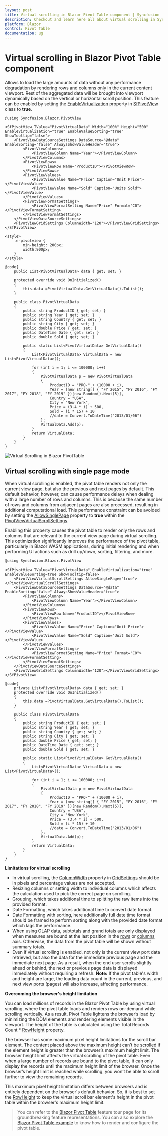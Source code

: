 ```yaml
---
layout: post
title: Virtual scrolling in Blazor Pivot Table component | Syncfusion
description: Checkout and learn here all about virtual scrolling in Syncfusion Blazor Pivot Table component and more.
platform: Blazor
control: Pivot Table
documentation: ug
---
```


<!-- markdownlint-disable MD036 -->

# Virtual scrolling in Blazor Pivot Table component

Allows to load the large amounts of data without any performance degradation by rendering rows and columns only in the current content viewport. Rest of the aggregated data will be brought into viewport dynamically based on the vertical or horizontal scroll position. This feature can be enabled by setting the [EnableVirtualization](https://help.syncfusion.com/cr/blazor/Syncfusion.Blazor.PivotView.SfPivotView-1.html#Syncfusion_Blazor_PivotView_SfPivotView_1_EnableVirtualization) property in [SfPivotView](https://help.syncfusion.com/cr/blazor/Syncfusion.Blazor.PivotView.SfPivotView-1.html) class to **true**.

```cshtml
@using Syncfusion.Blazor.PivotView

<SfPivotView TValue="PivotVirtualData" Width="100%" Height="500" EnableVirtualization="true" EnableValueSorting="true" ShowTooltip="false">
    <PivotViewDataSourceSettings DataSource="@data" EnableSorting="false" AlwaysShowValueHeader="true">
        <PivotViewColumns>
            <PivotViewColumn Name="Year"></PivotViewColumn>
        </PivotViewColumns>
        <PivotViewRows>
            <PivotViewRow Name="ProductID"></PivotViewRow>
        </PivotViewRows>
        <PivotViewValues>
            <PivotViewValue Name="Price" Caption="Unit Price"></PivotViewValue>
            <PivotViewValue Name="Sold" Caption="Units Sold"></PivotViewValue>
        </PivotViewValues>
        <PivotViewFormatSettings>
            <PivotViewFormatSetting Name="Price" Format="C0"></PivotViewFormatSetting>
        </PivotViewFormatSettings>
    </PivotViewDataSourceSettings>
    <PivotViewGridSettings ColumnWidth="120"></PivotViewGridSettings>
</SfPivotView>

<style>
    .e-pivotview {
        min-height: 200px;
        width:900px;
    }
</style>

@code{
    public List<PivotVirtualData> data { get; set; }

    protected override void OnInitialized()
    {
        this.data =PivotVirtualData.GetVirtualData().ToList();
    }
    
    public class PivotVirtualData
    {
        public string ProductID { get; set; }
        public string Year { get; set; }
        public string Country { get; set; }
        public string City { get; set; }
        public double Price { get; set; }
        public DateTime Date { get; set; }
        public double Sold { get; set; }

        public static List<PivotVirtualData> GetVirtualData()
        {
            List<PivotVirtualData> VirtualData = new List<PivotVirtualData>();

            for (int i = 1; i <= 100000; i++)
            {
                PivotVirtualData p = new PivotVirtualData
                {
                    ProductID = "PRO-" + (10000 + i),
                    Year = (new string[] { "FY 2015", "FY 2016", "FY 2017", "FY 2018", "FY 2019" })[new Random().Next(5)],
                    Country = "USA",
                    City = "New York",
                    Price = (3.4 * i) + 500,
                    Sold = (i * 15) + 10
                    //date = Convert.ToDateTime("2013/01/06")
                };
                VirtualData.Add(p);
            }
            return VirtualData;
        }
    }
}

```

![Virtual Scrolling in Blazor PivotTable](images/blazor-pivottable-virtual-scroll.png)

## Virtual scrolling with single page mode

When virtual scrolling is enabled, the pivot table renders not only the current view page, but also the previous and next pages by default. This default behavior, however, can cause performance delays when dealing with a large number of rows and columns. This is because the same number of rows and columns from adjacent pages are also processed, resulting in additional computational load. This performance constraint can be avoided by setting the [AllowSinglePage](https://help.syncfusion.com/cr/blazor/Syncfusion.Blazor.PivotView.PivotViewVirtualScrollSettings.html#Syncfusion_Blazor_PivotView_PivotViewVirtualScrollSettings_AllowSinglePage) property to **true** within the [PivotViewVirtualScrollSettings](https://help.syncfusion.com/cr/blazor/Syncfusion.Blazor.PivotView.PivotViewVirtualScrollSettings.html).

Enabling this property causes the pivot table to render only the rows and columns that are relevant to the current view page during virtual scrolling. This optimization significantly improves the performance of the pivot table, particularly in Blazor WASM applications, during initial rendering and when performing UI actions such as drill up/down, sorting, filtering, and more.

```cshtml
@using Syncfusion.Blazor.PivotView

<SfPivotView TValue="PivotVirtualData" EnableVirtualization="true" EnableValueSorting=true ShowTooltip=false>
    <PivotViewVirtualScrollSettings AllowSinglePage="true"></PivotViewVirtualScrollSettings>
    <PivotViewDataSourceSettings DataSource="@data" EnableSorting="false" AlwaysShowValueHeader="true">
        <PivotViewColumns>
            <PivotViewColumn Name="Year"></PivotViewColumn>
        </PivotViewColumns>
        <PivotViewRows>
            <PivotViewRow Name="ProductID"></PivotViewRow>
        </PivotViewRows>
        <PivotViewValues>
            <PivotViewValue Name="Price" Caption="Unit Price"></PivotViewValue>
            <PivotViewValue Name="Sold" Caption="Unit Sold"></PivotViewValue>
        </PivotViewValues>
        <PivotViewFormatSettings>
            <PivotViewFormatSetting Name="Price" Format="C0"></PivotViewFormatSetting>
        </PivotViewFormatSettings>
    </PivotViewDataSourceSettings>
    <PivotViewGridSettings ColumnWidth="120"></PivotViewGridSettings>
</SfPivotView>

@code{
    private List<PivotVirtualData> data { get; set; }
    protected override void OnInitialized()
    {
        this.data =PivotVirtualData.GetVirtualData().ToList();
    }
    
    public class PivotVirtualData
    {
        public string ProductID { get; set; }
        public string Year { get; set; }
        public string Country { get; set; }
        public string City { get; set; }
        public double Price { get; set; }
        public DateTime Date { get; set; }
        public double Sold { get; set; }

        public static List<PivotVirtualData> GetVirtualData()
        {
            List<PivotVirtualData> VirtualData = new List<PivotVirtualData>();

            for (int i = 1; i <= 100000; i++)
            {
                PivotVirtualData p = new PivotVirtualData
                {
                    ProductID = "PRO-" + (10000 + i),
                    Year = (new string[] { "FY 2015", "FY 2016", "FY 2017", "FY 2018", "FY 2019" })[new Random().Next(5)],
                    Country = "USA",
                    City = "New York",
                    Price = (3.4 * i) + 500,
                    Sold = (i * 15) + 10
                    //date = Convert.ToDateTime("2013/01/06")
                };
                VirtualData.Add(p);
            }
            return VirtualData;
        }
    }
}

```

**Limitations for virtual scrolling**

* In virtual scrolling, the [ColumnWidth](https://help.syncfusion.com/cr/blazor/Syncfusion.Blazor.PivotView.PivotViewGridSettings.html#Syncfusion_Blazor_PivotView_PivotViewGridSettings_ColumnWidth) property in [GridSettings](https://help.syncfusion.com/cr/blazor/Syncfusion.Blazor.PivotView.PivotViewGridSettings.html) should be in pixels and percentage values are not accepted.
* Resizing columns or setting width to individual columns which affects the calculation used to pick the correct page on scrolling.
* Grouping, which takes additional time to splitting the raw items into the provided format.
* Date Formatting, which takes additional time to convert date format.
* Date Formatting with sorting, here additionally full date time format should be framed to perform sorting along with the provided date format which lags the performance.
* When using OLAP data, subtotals and grand totals are only displayed when measures are bound at the last position in the [rows](https://help.syncfusion.com/cr/blazor/Syncfusion.Blazor.PivotView.PivotViewDataSourceSettings-1.html#Syncfusion_Blazor_PivotView_PivotViewDataSourceSettings_1_Rows) or [columns](https://help.syncfusion.com/cr/blazor/Syncfusion.Blazor.PivotView.PivotViewDataSourceSettings-1.html#Syncfusion_Blazor_PivotView_PivotViewDataSourceSettings_1_Columns) axis. Otherwise, the data from the pivot table will be shown without summary totals.
* Even if virtual scrolling is enabled, not only is the current view port data retrieved, but also the data for the immediate previous page and the immediate next page. As a result, when the end user scrolls slightly ahead or behind, the next or previous page data is displayed immediately without requiring a refresh. **Note:** If the pivot table's width and height are large, the loading data count in the current, previous, and next view ports (pages) will also increase, affecting performance.

**Overcoming the browser's height limitation**

You can load millions of records in the Blazor Pivot Table by using virtual scrolling, where the pivot table loads and renders rows on-demand while scrolling vertically. As a result, Pivot Table lightens the browser’s load by minimizing the DOM elements and rendering elements visible in the viewport. The height of the table is calculated using the Total Records Count * [RowHeight](https://help.syncfusion.com/cr/blazor/Syncfusion.Blazor.PivotView.PivotViewGridSettings.html#Syncfusion_Blazor_PivotView_PivotViewGridSettings_RowHeight) property.

The browser has some maximum pixel height limitations for the scroll bar element. The content placed above the maximum height can’t be scrolled if the element height is greater than the browser’s maximum height limit. The browser height limit affects the virtual scrolling of the pivot table. Even when a large number of records are bound to the pivot table, it can only display the records until the maximum height limit of the browser. Once the browser’s height limit is reached while scrolling, you won’t be able to scroll further to view the remaining records.

This maximum pixel height limitation differs between browsers and is entirely dependent on the browser's default behavior. So, it is best to set the [RowHeight](https://help.syncfusion.com/cr/blazor/Syncfusion.Blazor.PivotView.PivotViewGridSettings.html#Syncfusion_Blazor_PivotView_PivotViewGridSettings_RowHeight) to keep the virtual scroll bar element's height in the pivot table within the browser's maximum height limit.


> You can refer to the [Blazor Pivot Table](https://www.syncfusion.com/blazor-components/blazor-pivot-table) feature tour page for its groundbreaking feature representations. You can also explore the [Blazor Pivot Table example](https://blazor.syncfusion.com/demos/pivot-table/default-functionalities?theme=bootstrap5) to know how to render and configure the pivot table.